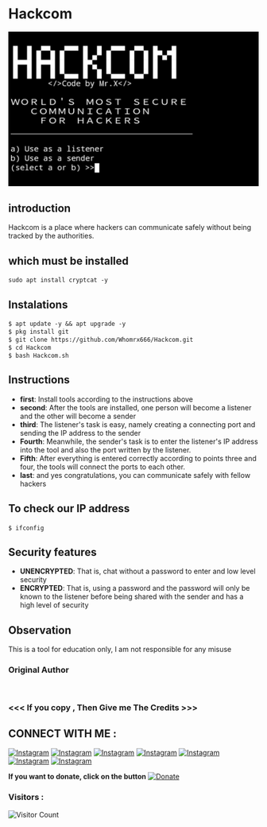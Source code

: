 # Hackcom
![Hackcom preview](Hackcom.jpg)

## introduction
Hackcom is a place where hackers can communicate safely without being tracked by the authorities. 

## which must be installed
```
sudo apt install cryptcat -y
```

## Instalations
```
$ apt update -y && apt upgrade -y
$ pkg install git
$ git clone https://github.com/Whomrx666/Hackcom.git
$ cd Hackcom
$ bash Hackcom.sh
```

## Instructions
- **first**: Install tools according to the instructions above
- **second**: After the tools are installed, one person will become a listener and the other will become a sender
- **third**: The listener's task is easy, namely creating a connecting port and sending the IP address to the sender
- **Fourth**: Meanwhile, the sender's task is to enter the listener's IP address into the tool and also the port written by the listener.
- **Fifth**: After everything is entered correctly according to points three and four, the tools will connect the ports to each other.
- **last**: and yes congratulations, you can communicate safely with fellow hackers

## To check our IP address
```
$ ifconfig
```

## Security features
- **UNENCRYPTED**: That is, chat without a password to enter and low level security
- **ENCRYPTED**: That is, using a password and the password will only be known to the listener before being shared with the sender and has a high level of security

## Observation
This is a tool for education only, I am not responsible for any misuse
### Original Author
<a href="https://github.com/Whomrx666"><img src="https://img.shields.io/badge/Original-Author-brightgreen.svg" alt=""/></a>

### <<< If you copy , Then Give me The Credits >>>

## CONNECT WITH ME :

[![Instagram](https://img.shields.io/badge/WEBSITE-VISIT-yellow?style=for-the-badge&logo=blogger)](https://whomrxhackers.blogspot.com/)
[![Instagram](https://img.shields.io/badge/TWITTER-FOLLOW-red?style=for-the-badge&logo=x)](https://twitter.com/whomrx666)
[![Instagram](https://img.shields.io/badge/YOUTUBE-SUBSCRIBE-red?style=for-the-badge&logo=youtube)](https://youtube.com/@whomrx666)
[![Instagram](https://img.shields.io/badge/FACEBOOK-LIKE-red?style=for-the-badge&logo=facebook)](https://facebook.com/https://www.facebook.com/whomrx.666)
[![Instagram](https://img.shields.io/badge/TELEGRAM-CONNECT-red?style=for-the-badge&logo=telegram)](https://t.me/@Whomr_X)
[![Instagram](https://img.shields.io/badge/GMAIL-CONTACT-red?style=for-the-badge&logo=gmail)](mailto:whomrx666@gmail.com)
[![Instagram](https://img.shields.io/badge/TIKTOK-FOLLOW-red?style=for-the-badge&logo=tiktok)](https://www.tiktok.com/@whomr.x)

**If you want to donate, click on the button**
<a href="https://saweria.co/whomrx"><img title="Donate" src="https://img.shields.io/badge/Donate-Hackcom-yellow?style=for-the-badge&logo=github"></a>

### Visitors :
![Visitor Count](https://profile-counter.glitch.me/Whomrx666/count.svg)